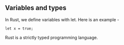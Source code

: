 ## Variables and types

In Rust, we define variables with let. Here is an example -

    let x = true;

Rust is a strictly typed programming language. 
    


